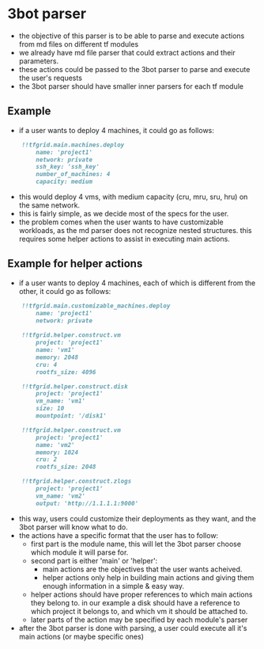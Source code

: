 # 3bot parser

- the objective of this parser is to be able to parse and execute actions from md files on different tf modules
- we already have md file parser that could extract actions and their parameters.
- these actions could be passed to the 3bot parser to parse and execute the user's requests
- the 3bot parser should have smaller inner parsers for each tf module

## Example

- if a user wants to deploy 4 machines, it could go as follows:
  
```md
    !!tfgrid.main.machines.deploy
        name: 'project1'
        network: private
        ssh_key: 'ssh_key'
        number_of_machines: 4
        capacity: medium
```

- this would deploy 4 vms, with medium capacity (cru, mru, sru, hru) on the same network.
- this is fairly simple, as we decide most of the specs for the user.
- the problem comes when the user wants to have customizable workloads, as the md parser does not recognize nested structures. this requires some helper actions to assist in executing main actions.

## Example for helper actions

- if a user wants to deploy 4 machines, each of which is different from the other, it could go as follows:

```md
    !!tfgrid.main.customizable_machines.deploy
        name: 'project1'
        network: private
        
    !!tfgrid.helper.construct.vm
        project: 'project1'
        name: 'vm1'
        memory: 2048
        cru: 4
        rootfs_size: 4096

    !!tfgrid.helper.construct.disk
        project: 'project1'
        vm_name: 'vm1'
        size: 10
        mountpoint: '/disk1'

    !!tfgrid.helper.construct.vm
        project: 'project1'
        name: 'vm2'
        memory: 1024
        cru: 2
        rootfs_size: 2048

    !!tfgrid.helper.construct.zlogs
        project: 'project1'
        vm_name: 'vm2'
        output: 'http://1.1.1.1:9000'
```

- this way, users could customize their deployments as they want, and the 3bot parser will know what to do.
- the actions have a specific format that the user has to follow:
  - first part is the module name, this will let the 3bot parser choose which module it will parse for.
  - second part is either 'main' or 'helper':
    - main actions are the objectives that the user wants acheived.
    - helper actions only help in building main actions and giving them enough information in a simple & easy way.
  - helper actions should have proper references to which main actions they belong to. in our example a disk should have a reference to which project it belongs to, and which vm it should be attached to.
  - later parts of the action may be specified by each module's parser
- after the 3bot parser is done with parsing, a user could execute all it's main actions (or maybe specific ones)
